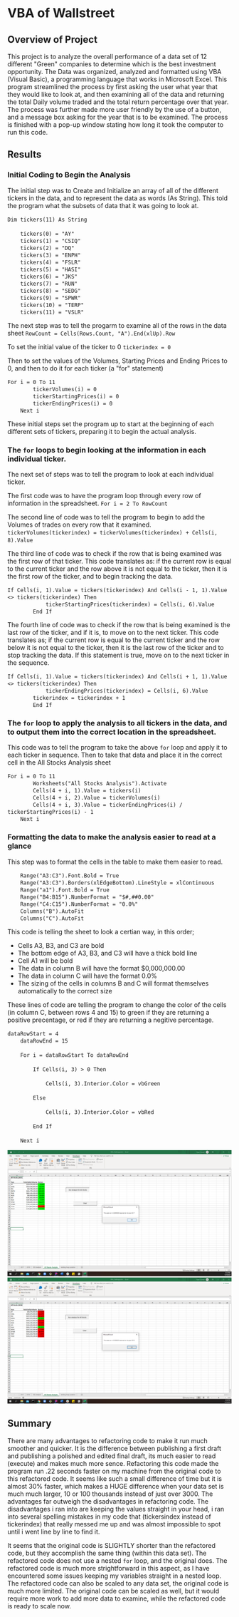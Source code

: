 # VBA of Wallstreet

## Overview of Project

This project is to analyze the overall performance of a data set of 12 different "Green" companies to determine which is the best investment opportunity. The Data was organized, analyzed and formatted using VBA (Visual Basic), a programming language that works in Microsoft Excel. This program streamlined the process by first asking the user what year that they would like to look at, and then examining all of the data and returning the total Daily volume traded and the total return percentage over that year. The process was further made more user friendly by the use of a button, and a message box asking for the year that is to be examined. The process is finished with a pop-up window stating how long it took the computer to run this code.

## Results
### Initial Coding to Begin the Analysis

The initial step was to Create and Initialize an array of all of the different tickers in the data, and to represent the data as words (As String). This told the program what the subsets of data that it was going to look at.
```
Dim tickers(11) As String
    
    tickers(0) = "AY"
    tickers(1) = "CSIQ"
    tickers(2) = "DQ"
    tickers(3) = "ENPH"
    tickers(4) = "FSLR"
    tickers(5) = "HASI"
    tickers(6) = "JKS"
    tickers(7) = "RUN"
    tickers(8) = "SEDG"
    tickers(9) = "SPWR"
    tickers(10) = "TERP"
    tickers(11) = "VSLR"
```

The next step was to tell the progarm to examine all of the rows in the data sheet
`RowCount = Cells(Rows.Count, "A").End(xlUp).Row`

To set the initial value of the ticker to 0 
`tickerindex = 0`

Then to set the values of the Volumes, Starting Prices and Ending Prices to 0, and then to do it for each ticker (a "for" statement)

```
For i = 0 To 11
        tickerVolumes(i) = 0
        tickerStartingPrices(i) = 0
        tickerEndingPrices(i) = 0
    Next i
```
These initial steps set the program up to start at the beginning of each different sets of tickers, preparing it to begin the actual analysis.

### The `for` loops to begin looking at the information in each individual ticker.
The next set of steps was to tell the program to look at each individual ticker.

The first code was to have the program loop through every row of information in the spreadsheet. 
`For i = 2 To RowCount`

The second line of code was to tell the program to begin to add the Volumes of trades on every row that it examined.
`tickerVolumes(tickerindex) = tickerVolumes(tickerindex) + Cells(i, 8).Value`

The third line of code was to check if the row that is being examined was the first row of that ticker. This code translates as: if the current row is equal to the current ticker and the row above it is not equal to the ticker, then it is the first row of the ticker, and to begin tracking the data.
```
If Cells(i, 1).Value = tickers(tickerindex) And Cells(i - 1, 1).Value <> tickers(tickerindex) Then
            tickerStartingPrices(tickerindex) = Cells(i, 6).Value
        End If
```

The fourth line of code was to check if the row that is being examined is the last row of the ticker, and if it is, to move on to the next ticker. This code translates as; if the current row is equal to the current ticker and the row below it is not equal to the ticker, then it is the last row of the ticker and to stop tracking the data. If this statement is true, move on to the next ticker in the sequence.
```
If Cells(i, 1).Value = tickers(tickerindex) And Cells(i + 1, 1).Value <> tickers(tickerindex) Then
            tickerEndingPrices(tickerindex) = Cells(i, 6).Value
	    tickerindex = tickerindex + 1
        End If
```

### The `for` loop to apply the analysis to all tickers in the data, and to output them into the correct location in the spreadsheet.
This code was to tell the program to take the above `for` loop and apply it to each ticker in sequence. Then to take that data and place it in the correct cell in the All Stocks Analysis sheet
```
For i = 0 To 11
        Worksheets("All Stocks Analysis").Activate
        Cells(4 + i, 1).Value = tickers(i)
        Cells(4 + i, 2).Value = tickerVolumes(i)
        Cells(4 + i, 3).Value = tickerEndingPrices(i) / tickerStartingPrices(i) - 1
    Next i
```

### Formatting the data to make the analysis easier to read at a glance
This step was to format the cells in the table to make them easier to read.
```
    Range("A3:C3").Font.Bold = True
    Range("A3:C3").Borders(xlEdgeBottom).LineStyle = xlContinuous
    Range("a1").Font.Bold = True
    Range("B4:B15").NumberFormat = "$#,##0.00"
    Range("C4:C15").NumberFormat = "0.0%"
    Columns("B").AutoFit
    Columns("C").AutoFit
```
This code is telling the sheet to look a certian way, in this order;
- Cells A3, B3, and C3 are bold
- The bottom edge of A3, B3, and C3 will have a thick bold line
- Cell A1 will be bold
- The data in column B will have the format $0,000,000.00
- The data in column C will have the format 0.0%
- The sizing of the cells in columns B and C will format themselves automatically to the correct size

These lines of code are telling the program to change the color of the cells (in column C, between rows 4 and 15) to green if they are returning a positive precentage, or red if they are returning a negitive percentage.
```
dataRowStart = 4
    dataRowEnd = 15

    For i = dataRowStart To dataRowEnd
        
        If Cells(i, 3) > 0 Then
            
            Cells(i, 3).Interior.Color = vbGreen
            
        Else
        
            Cells(i, 3).Interior.Color = vbRed
            
        End If
        
    Next i
```
![2017](https://github.com/chefcramer/stocks-analysis/blob/main/Resources/VBA_Challenge_2017.png)
![2018](https://github.com/chefcramer/stocks-analysis/blob/main/Resources/VBA_Challenge_2018.png)


## Summary
There are many advantages to refactoring code to make it run much smoother and quicker. It is the difference between publishing a first draft and publishing a polished and edited final draft, its much easier to read (execute) and makes much more sence. Refactoring this code made the program run .22 seconds faster on my machine from the original code to this refactored code. It seems like such a small difference of time but it is almost 30% faster, which makes a HUGE difference when your data set is much much larger, 10 or 100 thousands instead of just over 3000. The advantages far outweigh the disadvantages in refactoring code. The disadvantages i ran into are keeping the values straight in your head, i ran into several spelling mistakes in my code that (tickersindex instead of tickerindex) that really messed me up and was almost impossible to spot until i went line by line to find it.

It seems that the original code is SLIGHTLY shorter than the refactored code, but they accomplish the same thing (within this data set). The refactored code does not use a nested `for` loop, and the original does. The refactored code is much more strightforward in this aspect, as I have encountered some issues keeping my variables straight in a nested loop. The refactored code can also be scaled to any data set, the original code is much more limited. The original code can be scaled as well, but it would require more work to add more data to examine, while the refactored code is ready to scale now.